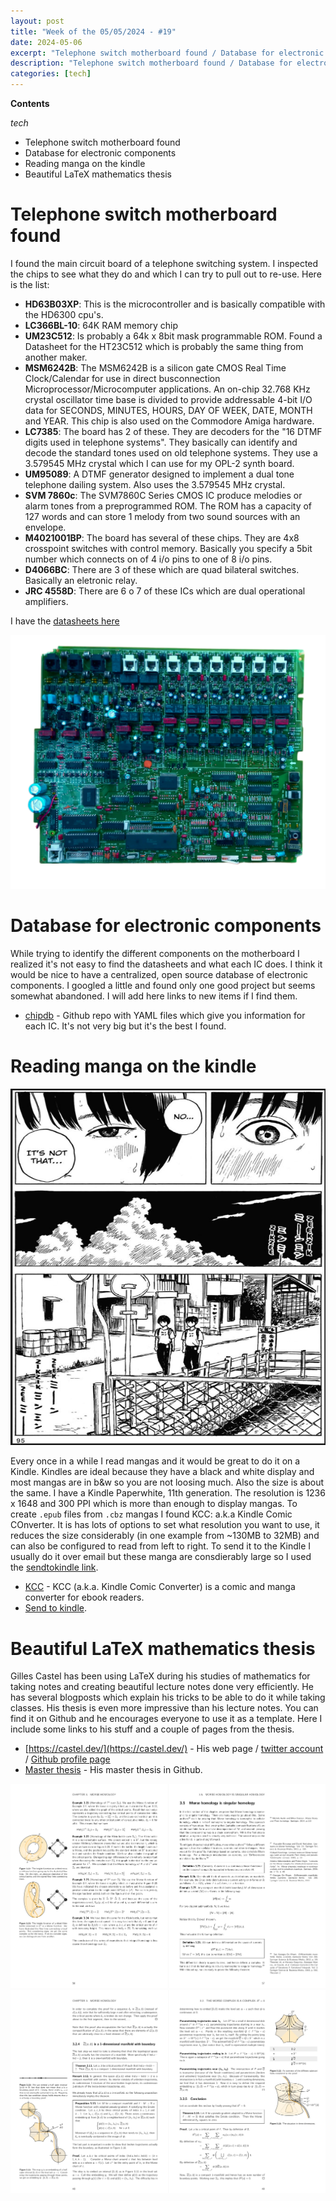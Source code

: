 ```yaml
---
layout: post
title: "Week of the 05/05/2024 - #19"
date: 2024-05-06
excerpt: "Telephone switch motherboard found / Database for electronic components / Reading manga on the kindle / Beautiful LaTeX mathematics thesis"
description: "Telephone switch motherboard found / Database for electronic components / Reading manga on the kindle / Beautiful LaTeX mathematics thesis"
categories: [tech]
---
```


**Contents**

*tech*

- Telephone switch motherboard found
- Database for electronic components
- Reading manga on the kindle
- Beautiful LaTeX mathematics thesis


# Telephone switch motherboard found

I found the main circuit board of a telephone switching system. I inspected the chips to see what they do and which I can try to pull out to re-use. Here is the list:

- **HD63B03XP**: This is the microcontroller and is basically compatible with the HD6300 cpu's.
- **LC366BL-10**: 64K RAM memory chip
- **UM23C512**: Is probably a 64k x 8bit mask programmable ROM. Found a Datasheet for the HT23C512 which is probably the same thing from another maker.
- **MSM6242B**: The MSM6242B is a silicon gate CMOS Real Time Clock/Calendar for use in direct busconnection Microprocessor/Microcomputer applications. An on-chip 32.768 KHz crystal oscillator time base is divided to provide addressable 4-bit I/O data for SECONDS, MINUTES, HOURS, DAY OF WEEK, DATE, MONTH and YEAR. This chip is also used on the Commodore Amiga hardware.
- **LC7385**: The board has 2 of these. They are decoders for the "16 DTMF digits used in telephone systems". They basically can identify and decode the standard tones used on old telephone systems. They use a 3.579545 MHz crystal which I can use for my OPL-2 synth board.
- **UM95089**: A DTMF generator designed to implement a dual tone telephone dailing system. Also uses the 3.579545 MHz crystal.
- **SVM 7860c**: The SVM7860C Series CMOS IC produce melodies or alarm tones from a preprogrammed ROM. The ROM has a capacity of 127 words and can store 1 melody from two sound sources with an envelope.
- **M4021001BP**: The board has several of these chips. They are 4x8 crosspoint switches with control memory. Basically you specify a 5bit number which connects on of 4 i/o pins to one of 8 i/o pins.
- **D4066BC**: There are 3 of these which are quad bilateral switches. Basically an eletronic relay.
- **JRC 4558D**: There are 6 o 7 of these ICs which are  dual operational amplifiers.

I have the [datasheets here](https://drive.google.com/drive/folders/1o4Z3UAIxloewnW5Hz8ifopHrcFXOsU_w?usp=sharing)

![Blood on the tracks manga](/assets/imgs/2024-05-06/mother-central.png?v1)

# Database for electronic components

While trying to identify the different components on the motherboard I realized it's not easy to find the datasheets and what each IC does. I think it would be nice to have a centralized, open source database of electronic components. I googled a little and found only one good project but seems somewhat abandoned. I will add here links to new items if I find them.

- [chipdb](https://github.com/74hc595/chipdb) - Github repo with YAML files which give you information for each IC. It's not very big but it's the best I found.

# Reading manga on the kindle

![Blood on the tracks manga](/assets/imgs/2024-05-06/blood-on-the-tracks-manga.png)

Every once in a while I read mangas and it would be great to do it on a Kindle. Kindles are ideal because they have a black and white display and most mangas are in b&w so you are not loosing much. Also the size is about the same. I have a Kindle Paperwhite, 11th generation. The resolution is 1236 x 1648 and 300 PPI which is more than enough to display mangas. To create `.epub` files from `.cbz` mangas I found KCC: a.k.a Kindle Comic COnverter. It is has lots of options to set what resolution you want to use, it reduces the size considerably (in one example from ~130MB to 32MB) and can also be configured to read from left to right. To send it to the Kindle I usually do it over email but these manga are consdierably large so I used the [sendtokindle link](https://www.amazon.com/sendtokindle).

- [KCC](https://github.com/ciromattia/kcc) - KCC (a.k.a. Kindle Comic Converter) is a comic and manga converter for ebook readers.
- [Send to kindle](https://www.amazon.com/sendtokindle).

# Beautiful LaTeX mathematics thesis

Gilles Castel has been using LaTeX during his studies of mathematics for taking notes and creating beautiful lecture notes done very efficiently. He has several blogposts which explain his tricks to be able to do it while taking classes. His thesis is even more impressive than his lecture notes. You can find it on Github and he encourages everyone to use it as a template. Here I include some links to his stuff and a couple of pages from the thesis.

- [https://castel.dev/](https://castel.dev/) - His web page / [twitter account](https://twitter.com/gilles_castel) / [Github profile page](https://github.com/gillescastel)
- [Master thesis](https://github.com/gillescastel/masterthesis) - His master thesis in Github.

![Master thesis sample page 1](/assets/imgs/2024-05-06/thesis-page-1.png)
![Master thesis sample page 1](/assets/imgs/2024-05-06/thesis-page-2.png)


